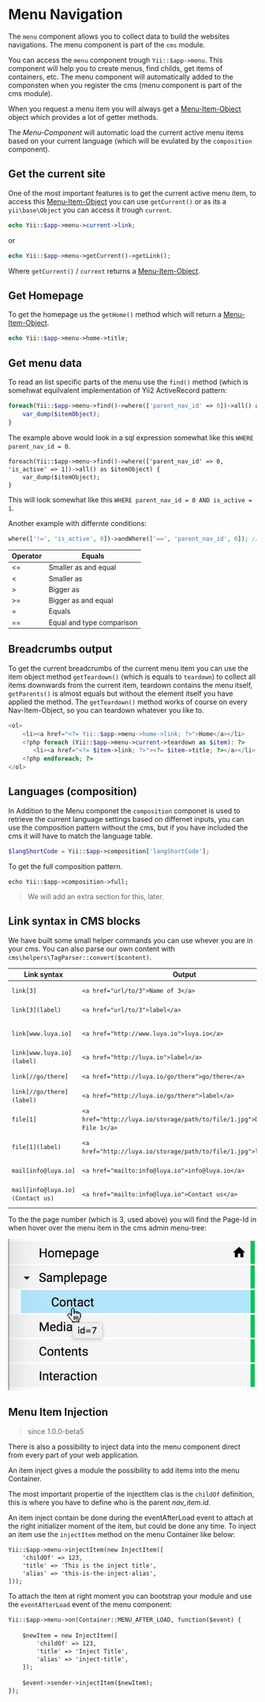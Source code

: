 Menu Navigation
===========

The `menu` component allows you to collect data to build the websites navigations. The menu component is part of the `cms` module.

You can access the `menu` component trough `Yii::$app->menu`. This component will help you to create menus, find childs, get items of containers, etc. The menu component will automatically added to the componsten when you register the cms (menu component is part of the cms module).

When you request a menu item you will always get a [Menu-Item-Object](https://luya.io/api/cms-menu-item.html) object which provides a lot of getter methods.

The *Menu-Component* will automatic load the current active menu items based on your current language (which will be evulated by the `composition` component).

Get the current site
----------------------

One of the most important features is to get the current active menu item, to access this [Menu-Item-Object](https://luya.io/api/cms-menu-item.html) you can use `getCurrent()` or as its a `yii\base\Object` you can access it trough `current`.

```php
echo Yii::$app->menu->current->link;
```

or

```php
echo Yii::$app->menu->getCurrent()->getLink();
```

Where `getCurrent()` / `current` returns a [Menu-Item-Object](https://luya.io/api/cms-menu-item.html).

Get Homepage
------------------

To get the homepage us the `getHome()` method which will return a [Menu-Item-Object](https://luya.io/api/cms-menu-item.html).

```php
echo Yii::$app->menu->home->title;
```

Get menu data
-------------

To read an list specific parts of the menu use the `find()` method (which is somehwat equilvalent implementation of Yii2 ActiveRecord pattern:

```php
foreach(Yii::$app->menu->find()->where(['parent_nav_id' => 0])->all() as $itemObject) {
    var_dump($itemObject);
}
```

The example above would look in a sql expression somewhat like this `WHERE parent_nav_id = 0`.

```
foreach(Yii::$app->menu->find()->where(['parent_nav_id' => 0, 'is_active' => 1])->all() as $itemObject) {
    var_dump($itemObject);
}
```
This will look somewhat like this `WHERE parent_nav_id = 0 AND is_active = 1`.

Another example with differnte conditions:

```php
where(['!=', 'is_active', 0])->andWhere(['==', 'parent_nav_id', 0]); // WHERE is_active != AND parent_nav_id === 0
```

|Operator |Equals
|---|---
|<= | Smaller as and equal
|<  | Smaller as
|>  | Bigger as
|>= | Bigger as and equal
|=  | Equals
|== | Equal and type comparison

Breadcrumbs output
--------------------

To get the current breadcrumbs of the current menu item you can use the item object method `getTeardown()` (which is equals to `teardown`) to collect all items downwards from the current item, teardown contains the menu itself, `getParents()` is almost equals but without the element itself you have applied the method. The `getTeardown()` method works of course on every Nav-Item-Object, so you can teardown whatever you like to.

```php
<ol>
    <li><a href="<?= Yii::$app->menu->home->link; ?>">Home</a></li>
    <?php foreach (Yii::$app->menu->current->teardown as $item): ?>
       <li><a href="<?= $item->link; ?>"><?= $item->title; ?></a></li>
    <?php endforeach; ?>
</ol>
```

Languages (composition)
----------------------

In Addition to the Menu componet the `composition` componet is used to retrieve the current language settings based on differnet inputs, you can use the composition pattern without the cms, but if you have included the cms it will have to match the language table.

```php
$langShortCode = Yii::$app->composition['langShortCode'];
```

To get the full composition pattern.

```
echo Yii::$app->composition->full;
```

> We will add an extra section for this, later.

Link syntax in CMS blocks
------------------------

We have built some small helper commands you can use whever you are in your cms. You can also parse our own content with `cms\helpers\TagParser::convert($content)`.

|Link syntax|Output|Description
|----       |----  |---
|`link[3]`|`<a href="url/to/3">Name of 3</a>`|Generate a link to an internal page Id where label is the page title from the database.
|`link[3](label)`|`<a href="url/to/3">label</a>`|Generate a link to internal page Id where label is the link label.
|`link[www.luya.io]`|`<a href="http://www.luya.io">luya.io</a>`|Generate a link to an external source where label is the equals the link. Missing http will automatically added prepaneded.
|`link[www.luya.io](label)` |`<a href="http://luya.io">label</a>`|Generate a link to an exteranl source with a define label text.
|`link[//go/there]`|`<a href="http://luya.io/go/there">go/there</a>`|Generate a relative link based on the current domain.
|`link[//go/there](label)`|`<a href="http://luya.io/go/there">label</a>`|Generate a relative link based on the current domain with an additional label.
|`file[1]`|`<a href="http://luya.io/storage/path/to/file/1.jpg">Database File 1</a>`|Generate a link to a internal database defined file id, label is the name of the file from the database.
|`file[1](label)`|`<a href="http://luya.io/storage/path/to/file/1.jpg">label</a>`|Generate a link to a internal database defined file id, defined a custom label instead of database name.
|`mail[info@luya.io]`|`<a href="mailto:info@luya.io">info@luya.io</a>`|Generate an E-Mail mailto Link `<a href="mailto:info@luya.io">info@luya.io</a>`
|`mail[info@luya.io](Contact us)`|`<a href="mailto:info@luya.io">Contact us</a>`|Generate an E-Mail link with an alternative label `<a href="mailto:info@luya.io">Contact us</a>`.

To the the page number (which is 3, used above) you will find the Page-Id in when hover over the menu item in the cms admin menu-tree:

![Page ID](https://raw.githubusercontent.com/luyadev/luya/master/docs/guide1.0/img/cms-nav-page-id.jpg "Seiten ID")

Menu Item Injection
------------------

> since 1.0.0-beta5

There is also a possibility to inject data into the menu component direct from every part of your web application.

An item inject gives a module the possibility to add items into the menu Container.

The most important propertie of the injectItem clas is the `childOf` definition, this is where you have to define who is the parent *nav_item.id*.

An item inject contain be done during the eventAfterLoad event to attach at the right initializer moment of the item, but could be done any time. To inject an item use the `injectItem` method on the menu Container like below:

```
Yii::$app->menu->injectItem(new InjectItem([
    'childOf' => 123,
    'title' => 'This is the inject title',
    'alias' => 'this-is-the-inject-alias',
]));
```

To attach the item at right moment you can bootstrap your module and use the `eventAfterLoad`
event of the menu component:

```
Yii::$app->menu->on(Container::MENU_AFTER_LOAD, function($event) {

    $newItem = new InjectItem([
        'childOf' => 123,
        'title' => 'Inject Title',
        'alias' => 'inject-title',
    ]);

    $event->sender->injectItem($newItem);
});
```
